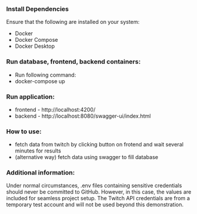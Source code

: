 
### Install Dependencies
Ensure that the following are installed on your system:
* Docker
* Docker Compose
* Docker Desktop

### Run database, frontend, backend containers:
* Run following command:
* docker-compose up

### Run application:
* frontend - http://localhost:4200/
* backend - http://localhost:8080/swagger-ui/index.html

### How to use:
* fetch data from twitch by clicking button on frotend and wait several minutes for results
* (alternative way) fetch data using swagger to fill database

### Additional information:
Under normal circumstances, .env files containing sensitive credentials should never be committed to GitHub. However, in this case, the values are included for seamless project setup. The Twitch API credentials are from a temporary test account and will not be used beyond this demonstration.
